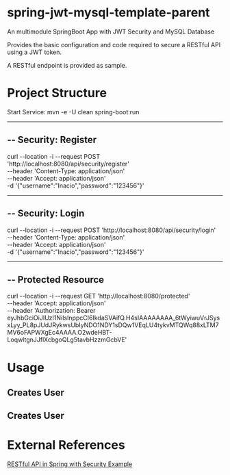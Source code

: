# spring-jwt-mysql-template-parent
An multimodule SpringBoot App with JWT Security and MySQL Database

Provides the basic configuration and code required to secure a RESTful API using a JWT token.

A RESTful endpoint is provided as sample.

# Project Structure



Start Service:
mvn -e -U clean spring-boot:run

------------------------------------------------------------------------------
-- Security: Register
------------------------------------------------------------------------------
curl --location -i --request POST 'http://localhost:8080/api/security/register' \
--header 'Content-Type: application/json' \
--header 'Accept: application/json' \
-d '{"username":"Inacio","password":"123456"}'

------------------------------------------------------------------------------
-- Security: Login
------------------------------------------------------------------------------
curl --location -i --request POST 'http://localhost:8080/api/security/login' \
--header 'Content-Type: application/json' \
--header 'Accept: application/json' \
-d '{"username":"Inacio","password":"123456"}'

------------------------------------------------------------------------------
-- Protected Resource
------------------------------------------------------------------------------
curl --location -i --request GET 'http://localhost:8080/protected' \
--header 'Accept: application/json' \
--header 'Authorization: Bearer eyJhbGciOiJIUzI1NiIsInppcCI6IkdaSVAifQ.H4sIAAAAAAAA_6tWyiwuVrJSysxLyy_PL8pJUdJRykwsUbIyNDO1NDY1sDQw1VEqLU4tykvMTQWq88xLTM7MV6oFAPWXgEc4AAAA.O2wdeHBT-LoqwltgnJJflXcbgoQLg5tavbHzzmGcbVE'

# Usage


## Creates User


## Creates User



# External References

[RESTful API in Spring with Security Example](https://www.infoworld.com/article/3630107/how-to-secure-rest-with-spring-security.html)
